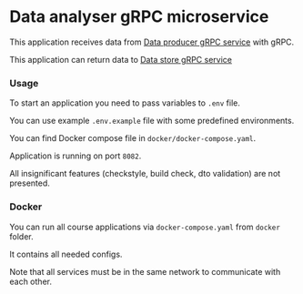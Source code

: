# Data analyser gRPC microservice

This application receives data
from [Data producer gRPC service](https://github.com/JavaCoDED78/data-producer-grpc-service)
with gRPC.

This application can return data to [Data store gRPC service](https://github.com/JavaCoDED78/data-store-grpc-service)

### Usage

To start an application you need to pass variables to `.env` file.

You can use example `.env.example` file with some predefined environments.

You can find Docker compose file in `docker/docker-compose.yaml`.

Application is running on port `8082`.

All insignificant features (checkstyle, build check, dto validation) are not
presented.

### Docker

You can run all course applications via `docker-compose.yaml` from `docker`
folder.

It contains all needed configs.

Note that all services must be in the same network to communicate with each
other.